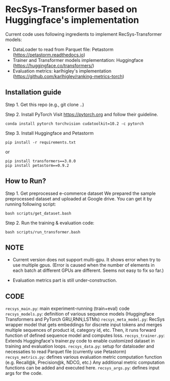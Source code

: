 # RecSys-Transformer based on Huggingface's implementation

Current code uses following ingredients to implement RecSys-Transformer models:
- DataLoader to read from Parquet file: Petastorm (https://petastorm.readthedocs.io)
- Trainer and Transformer models implementation: Huggingface (https://huggingface.co/transformers/)
- Evaluation metrics: karlhigley's implementation (https://github.com/karlhigley/ranking-metrics-torch)


## Installation guide

Step 1. Get this repo (e.g., git clone ..)

Step 2. Install PyTorch
Visit https://pytorch.org and follow their guideline.
```e.g., For Linux with cuda=10.2 use this:
conda install pytorch torchvision cudatoolkit=10.2 -c pytorch
```
Step 3. Install Huggingface and Petastorm
```
pip install -r requirements.txt
```
or
```
pip install transformers==3.0.0
pip install petastorm==0.9.2
```



## How to Run?

Step 1. Get preprocessed e-commerce dataset 
We prepared the sample preprocessed dataset and uploaded at Google drive. You can get it by running following script:
```
bash scripts/get_dataset.bash
```

Step 2. Run the training & evaluation code:
```
bash scripts/run_transformer.bash
```

## NOTE
- Current version does not support multi-gpu. It shows error when try to use multiple gpus. (Error is caused when the number of elements in each batch at different GPUs are different. Seems not easy to fix so far.)

- Evaluation metrics part is still under-construction. 

## CODE
`recsys_main.py`: main experiment-running (train+eval) code
`recsys_models.py`: definition of various sequence models (Huggingface Transformers and PyTorch GRU,RNN,LSTMs)
`recsys_meta_model.py`: RecSys wrapper model that gets embeddings for discrete input tokens and merges multiple sequences of product id, category id, etc. Then, it runs forward function of defined sequence model and computes loss.
`recsys_trainer.py`: Extends Huggingface's trainer.py code to enable customized dataset in training and evaluation loops.
`recsys_data.py`: setup for dataloader and necessaties to read Parquet file (currently use Petastorm)
`recsys_metrics.py`: defines various evaluation metric computation function (e.g. Recall@k, Precision@k, NDCG, etc.) Any additional metric computation functions can be added and executed here.
`recsys_args.py`: defines input args for the code.